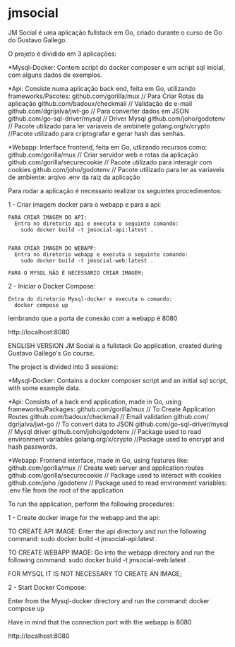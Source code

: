 # jmsocial
JM Social é uma aplicação fullstack em Go, criado durante o curso de Go do Gustavo Gallego.

O projeto é dividido em 3 aplicações:

*Mysql-Docker: Contem script do docker composer e um script sql inicial, com alguns dados de exemplos.

*Api:  Consiste numa aplicação back end, feita em Go, utilizando frameworks/Pacotes:
github.com/gorilla/mux   // Para Criar Rotas da aplicação
github.com/badoux/checkmail  // Validação de e-mail
github.com/dgrijalva/jwt-go  // Para converter dados em JSON 
github.com/go-sql-driver/mysql   // Driver Mysql
github.com/joho/godotenv  // Pacote utilizado para ler variaveis de ambinete
golang.org/x/crypto  //Pacote utilizado para criptografar e gerar hash das senhas.


*Webapp:  Interface frontend, feita em Go,  utlizando recursos como:
github.com/gorilla/mux   // Criar servidor web e rotas da aplicação
github.com/gorilla/securecookie  // Pacote utilizado para interagir com cookies
github.com/joho/godotenv // Pacote utilizado para ler as variaveis de ambiente:  arqivo  .env da raiz da aplicação
  
  
  Para rodar a aplicação é necessario realizar os seguintes procedimentos:
  
  1 - Criar imagem docker para o webapp e para a api:
  
    PARA CRIAR IMAGEM DO API:
      Entra no diretorio api e executa o seguinte comando:
        sudo docker build -t jmsocial-api:latest .


    PARA CRIAR IMAGEM DO WEBAPP:
      Entra no diretorio webapp e executa o seguinte comando:
        sudo docker build -t jmsocial-web:latest .
  
    PARA O MYSQL NÃO É NECESSARIO CRIAR IMAGEM;

  2 - Iniciar o Docker Compose: 

    Entra do diretorio Mysql-docker e executa o comando:
      docker compose up 
      
  
  lembrando que a porta de conexão com a webapp é  8080

  http://localhost:8080

  
  
ENGLISH VERSION
JM Social is a fullstack Go application, created during Gustavo Gallego's Go course.

The project is divided into 3 sessions:

*Mysql-Docker: Contains a docker composer script and an initial sql script, with some example data.

*Api: Consists of a back end application, made in Go, using frameworks/Packages: github.com/gorilla/mux // To Create Application Routes github.com/badoux/checkmail // Email validation github.com/ dgrijalva/jwt-go // To convert data to JSON github.com/go-sql-driver/mysql // Mysql driver github.com/joho/godotenv // Package used to read environment variables golang.org/x/crypto //Package used to encrypt and hash passwords.

*Webapp: Frontend interface, made in Go, using features like: github.com/gorilla/mux // Create web server and application routes github.com/gorilla/securecookie // Package used to interact with cookies github.com/joho /godotenv // Package used to read environment variables: .env file from the root of the application

To run the application, perform the following procedures:

1 - Create docker image for the webapp and the api:

TO CREATE API IMAGE:
  Enter the api directory and run the following command:
    sudo docker build -t jmsocial-api:latest .


TO CREATE WEBAPP IMAGE:
  Go into the webapp directory and run the following command:
    sudo docker build -t jmsocial-web:latest .

FOR MYSQL IT IS NOT NECESSARY TO CREATE AN IMAGE;

2 - Start Docker Compose:

Enter from the Mysql-docker directory and run the command:
  docker compose up

Have in mind that the connection port with the webapp is 8080

http://localhost:8080  
  
  
  
  

